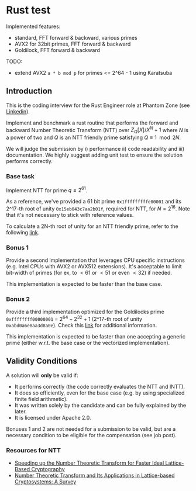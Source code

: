 # Rust test

Implemented features:

- standard, FFT forward & backward, various primes
- AVX2 for 32bit primes, FFT forward & backward
- Goldilock, FFT forward & backward

TODO:

- extend AVX2 `a * b mod p` for primes <= 2^64 - 1 using Karatsuba

## Introduction

This is the coding interview for the Rust Engineer role at Phantom Zone (see [Linkedin](https://www.linkedin.com/jobs/view/4110239195/)).

Implement and benchmark a rust routine that performs the forward and backward Number Theoretic Transform (NTT) over $Z_{Q}[X]/X^N+1$ where $N$ is a power of two and $Q$ is an NTT friendly prime satisfying $Q\equiv 1\mod 2N$.

We will judge the submission by i) performance ii) code readability and iii) documentation. We highly suggest adding unit test to ensure the solution performs correctly.

### Base task

Implement NTT for prime $q \leq 2^{61}$.

As a reference, we've provided a 61 bit prime `0x1fffffffffe00001` and its 2^17-th root of unity `0x15eb043c7aa2b01f`, required for NTT, for $N=2^{16}$. Note that it's not necessary to stick with reference values.

To calculate a 2N-th root of unity for an NTT friendly prime, refer to the following [link](https://crypto.stackexchange.com/a/63616).

### Bonus 1

Provide a second implementation that leverages CPU specific instructions (e.g. Intel CPUs with AVX2 or AVX512 extensions). It's acceptable to limit bit-width of primes (for ex, to $\lt 61$ or $\lt 51$ or even $\lt 32$) if needed.

This implementation is expected to be faster than the base case.

### Bonus 2

Provide a third implementation optimized for the Goldilocks prime `0xffffffff00000001` = $2^{64} - 2^{32} + 1$ (2^17-th root of unity `0xabd0a6e8aa3d8a0e`). Check this [link](https://cp4space.hatsya.com/2021/09/01/an-efficient-prime-for-number-theoretic-transforms/) for additional information.

This implementation is expected to be faster than one accepting a generic prime (either w.r.t. the base case or the vectorized implementation).

## Validity Conditions

A solution will **only** be valid if:
- It performs correctly (the code correctly evaluates the NTT and INTT).
- It does so efficiently, even for the base case (e.g. by using specialized finite field arithmetic).
- It was written solely by the candidate and can be fully explained by the later.
- It is licensed under Apache 2.0.

Bonuses 1 and 2 are not needed for a submission to be valid, but are a necessary condition to be eligible for the compensation (see job post).

### Resources for NTT

-   [Speeding up the Number Theoretic Transform for Faster Ideal Lattice-Based Cryptography](https://eprint.iacr.org/2016/504)
-   [Number Theoretic Transform and Its Applications in Lattice-based Cryptosystems: A Survey](https://arxiv.org/pdf/2211.13546)
